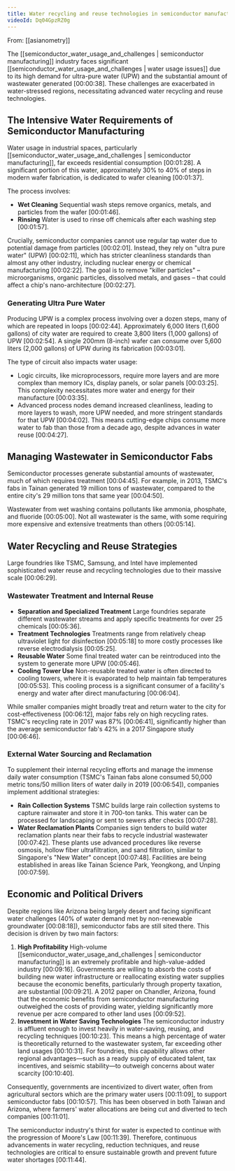 ```yaml
---
title: Water recycling and reuse technologies in semiconductor manufacturing
videoId: Dq04GpzRZ0g
---
```


From: [[asianometry]] <br/> 

The [[semiconductor_water_usage_and_challenges | semiconductor manufacturing]] industry faces significant [[semiconductor_water_usage_and_challenges | water usage issues]] due to its high demand for ultra-pure water (UPW) and the substantial amount of wastewater generated [00:00:38]. These challenges are exacerbated in water-stressed regions, necessitating advanced water recycling and reuse technologies.

## The Intensive Water Requirements of Semiconductor Manufacturing

Water usage in industrial spaces, particularly [[semiconductor_water_usage_and_challenges | semiconductor manufacturing]], far exceeds residential consumption [00:01:28]. A significant portion of this water, approximately 30% to 40% of steps in modern wafer fabrication, is dedicated to wafer cleaning [00:01:37].

The process involves:
*   **Wet Cleaning** Sequential wash steps remove organics, metals, and particles from the wafer [00:01:46].
*   **Rinsing** Water is used to rinse off chemicals after each washing step [00:01:57].

Crucially, semiconductor companies cannot use regular tap water due to potential damage from particles [00:02:01]. Instead, they rely on "ultra pure water" (UPW) [00:02:11], which has stricter cleanliness standards than almost any other industry, including nuclear energy or chemical manufacturing [00:02:22]. The goal is to remove "killer particles" – microorganisms, organic particles, dissolved metals, and gases – that could affect a chip's nano-architecture [00:02:27].

### Generating Ultra Pure Water
Producing UPW is a complex process involving over a dozen steps, many of which are repeated in loops [00:02:44]. Approximately 6,000 liters (1,600 gallons) of city water are required to create 3,800 liters (1,000 gallons) of UPW [00:02:54]. A single 200mm (8-inch) wafer can consume over 5,600 liters (2,000 gallons) of UPW during its fabrication [00:03:01].

The type of circuit also impacts water usage:
*   Logic circuits, like microprocessors, require more layers and are more complex than memory ICs, display panels, or solar panels [00:03:25]. This complexity necessitates more water and energy for their manufacture [00:03:35].
*   Advanced process nodes demand increased cleanliness, leading to more layers to wash, more UPW needed, and more stringent standards for that UPW [00:04:02]. This means cutting-edge chips consume more water to fab than those from a decade ago, despite advances in water reuse [00:04:27].

## Managing Wastewater in Semiconductor Fabs

Semiconductor processes generate substantial amounts of wastewater, much of which requires treatment [00:04:45]. For example, in 2013, TSMC's fabs in Tainan generated 19 million tons of wastewater, compared to the entire city's 29 million tons that same year [00:04:50].

Wastewater from wet washing contains pollutants like ammonia, phosphate, and fluoride [00:05:00]. Not all wastewater is the same, with some requiring more expensive and extensive treatments than others [00:05:14].

## Water Recycling and Reuse Strategies

Large foundries like TSMC, Samsung, and Intel have implemented sophisticated water reuse and recycling technologies due to their massive scale [00:06:29].

### Wastewater Treatment and Internal Reuse
*   **Separation and Specialized Treatment** Large foundries separate different wastewater streams and apply specific treatments for over 25 chemicals [00:05:36].
*   **Treatment Technologies** Treatments range from relatively cheap ultraviolet light for disinfection [00:05:18] to more costly processes like reverse electrodialysis [00:05:25].
*   **Reusable Water** Some final treated water can be reintroduced into the system to generate more UPW [00:05:46].
*   **Cooling Tower Use** Non-reusable treated water is often directed to cooling towers, where it is evaporated to help maintain fab temperatures [00:05:53]. This cooling process is a significant consumer of a facility's energy and water after direct manufacturing [00:06:04].

While smaller companies might broadly treat and return water to the city for cost-effectiveness [00:06:12], major fabs rely on high recycling rates. TSMC's recycling rate in 2017 was 87% [00:06:41], significantly higher than the average semiconductor fab's 42% in a 2017 Singapore study [00:06:46].

### External Water Sourcing and Reclamation
To supplement their internal recycling efforts and manage the immense daily water consumption (TSMC's Tainan fabs alone consumed 50,000 metric tons/50 million liters of water daily in 2019 [00:06:54]), companies implement additional strategies:
*   **Rain Collection Systems** TSMC builds large rain collection systems to capture rainwater and store it in 700-ton tanks. This water can be processed for landscaping or sent to sewers after checks [00:07:28].
*   **Water Reclamation Plants** Companies sign tenders to build water reclamation plants near their fabs to recycle industrial wastewater [00:07:42]. These plants use advanced procedures like reverse osmosis, hollow fiber ultrafiltration, and sand filtration, similar to Singapore's "New Water" concept [00:07:48]. Facilities are being established in areas like Tainan Science Park, Yeongkong, and Unping [00:07:59].

## Economic and Political Drivers

Despite regions like Arizona being largely desert and facing significant water challenges (40% of water demand met by non-renewable groundwater [00:08:18]), semiconductor fabs are still sited there. This decision is driven by two main factors:

1.  **High Profitability** High-volume [[semiconductor_water_usage_and_challenges | semiconductor manufacturing]] is an extremely profitable and high-value-added industry [00:09:16]. Governments are willing to absorb the costs of building new water infrastructure or reallocating existing water supplies because the economic benefits, particularly through property taxation, are substantial [00:09:21]. A 2012 paper on Chandler, Arizona, found that the economic benefits from semiconductor manufacturing outweighed the costs of providing water, yielding significantly more revenue per acre compared to other land uses [00:09:52].
2.  **Investment in Water Saving Technologies** The semiconductor industry is affluent enough to invest heavily in water-saving, reusing, and recycling techniques [00:10:23]. This means a high percentage of water is theoretically returned to the wastewater system, far exceeding other land usages [00:10:31]. For foundries, this capability allows other regional advantages—such as a ready supply of educated talent, tax incentives, and seismic stability—to outweigh concerns about water scarcity [00:10:40].

Consequently, governments are incentivized to divert water, often from agricultural sectors which are the primary water users [00:11:09], to support semiconductor fabs [00:10:57]. This has been observed in both Taiwan and Arizona, where farmers' water allocations are being cut and diverted to tech companies [00:11:01].

The semiconductor industry's thirst for water is expected to continue with the progression of Moore's Law [00:11:39]. Therefore, continuous advancements in water recycling, reduction techniques, and reuse technologies are critical to ensure sustainable growth and prevent future water shortages [00:11:44].
